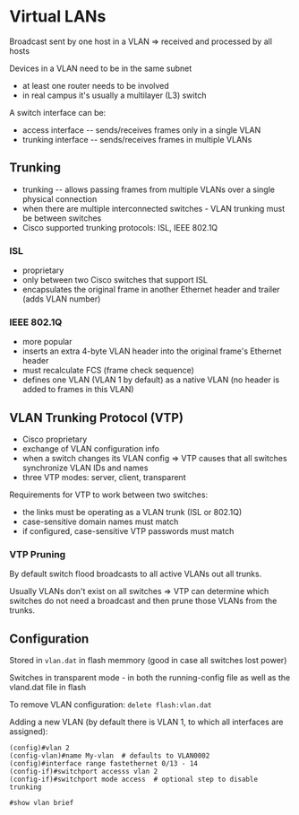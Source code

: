 # Virtual LANs

Broadcast sent by one host in a VLAN => received and processed by all hosts

Devices in a VLAN need to be in the same subnet

* at least one router needs to be involved
* in real campus it's usually a multilayer (L3) switch

A switch interface can be:

* access interface -- sends/receives frames only in a single VLAN
* trunking interface -- sends/receives frames in multiple VLANs

## Trunking

* trunking -- allows passing frames from multiple VLANs over a single physical connection
* when there are multiple interconnected switches - VLAN trunking must be between switches
* Cisco supported trunking protocols: ISL, IEEE 802.1Q

### ISL

* proprietary
* only between two Cisco switches that support ISL
* encapsulates the original frame in another Ethernet header and trailer (adds VLAN number)

### IEEE 802.1Q

* more popular
* inserts an extra 4-byte VLAN header into the original frame's Ethernet header
* must recalculate FCS (frame check sequence)
* defines one VLAN (VLAN 1 by default) as a native VLAN (no header is added to frames in this VLAN)

## VLAN Trunking Protocol (VTP)

* Cisco proprietary
* exchange of VLAN configuration info
* when a switch changes its VLAN config => VTP causes that all switches synchronize VLAN IDs and names
* three VTP modes: server, client, transparent

Requirements for VTP to work between two switches:

* the links must be operating as a VLAN trunk (ISL or 802.1Q)
* case-sensitive domain names must match
* if configured, case-sensitive VTP passwords must match

### VTP Pruning

By default switch flood broadcasts to all active VLANs out all trunks.

Usually VLANs don't exist on all switches => VTP can determine which switches do not need a broadcast and then prune those VLANs from the trunks.

## Configuration

Stored in `vlan.dat` in flash memmory (good in case all switches lost power)

Switches in transparent mode - in both the running-config file as well as the vland.dat file in flash

To remove VLAN configuration: `delete flash:vlan.dat`

Adding a new VLAN (by default there is VLAN 1, to which all interfaces are assigned):

    (config)#vlan 2
    (config-vlan)#name My-vlan  # defaults to VLAN0002
    (config)#interface range fastethernet 0/13 - 14
    (config-if)#switchport accesss vlan 2
    (config-if)#switchport mode access  # optional step to disable trunking
    
    #show vlan brief
